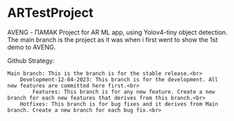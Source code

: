 # ARTestProject

AVENG - ΠΑΜΑΚ Project for AR ML app, using Yolov4-tiny object detection. The main branch is the project as it was when i 
first went to show the 1st demo to AVENG.



Github Strategy:

    Main branch: This is the branch is for the stable release.<br>
        Development-12-04-2023: This branch is for the development. All new features are committed here first.<br>
            Features: This branch is for any new feature. Create a new branch for each new features that derives from this branch.<br>
        Hotfixes: This branch is for bug fixes and it derives from Main branch. Create a new branch for each bug fix.<br>